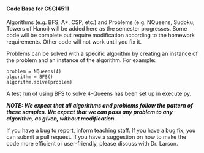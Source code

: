 #### Code Base for CSCI4511

Algorithms (e.g. BFS, A*, CSP, etc.) and Problems (e.g. NQueens, Sudoku, Towers of Hanoi) will be added here as the semester progresses. Some code will be complete but require modification according to the homework requirements. Other code will not work until you fix it.

Problems can be solved with a specific algorithm by creating an instance of the problem and an instance of the algorithm.  For example:
```
problem = NQueens(4)
algorithm = BFS()
algorithm.solve(problem)
```
A test run of using BFS to solve 4-Queens has been set up in execute.py.

**_NOTE: We expect that all algorithms and problems follow the pattern of these samples. We expect that we can pass any problem to any algorithm, as given, without modification._**

If you have a bug to report, inform teaching staff. If you have a bug fix, you can submit a pull request. If you have a suggestion on how to make the code more efficient or user-friendly, please discuss with Dr. Larson.
